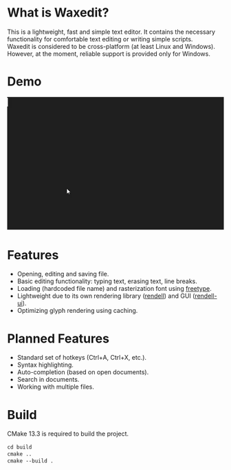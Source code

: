 # What is Waxedit?
This is a lightweight, fast and simple text editor. It contains the necessary functionality for comfortable text editing or writing simple scripts.<br>
Waxedit is considered to be cross-platform (at least Linux and Windows). However, at the moment, reliable support is provided only for Windows. 

# Demo
![demo](assets/Waxedit-demo.gif)

# Features
- Opening, editing and saving file.
- Basic editing functionality: typing text, erasing text, line breaks.
- Loading (hardcoded file name) and rasterization font using [freetype](https://github.com/freetype/freetype).
- Lightweight due to its own rendering library ([rendell](https://github.com/Soromytko/rendell)) and GUI ([rendell-ui](https://github.com/Soromytko/rendell-ui)).
- Optimizing glyph rendering using caching. 

# Planned Features
- Standard set of hotkeys (Ctrl+A, Ctrl+X, etc.).
- Syntax highlighting.
- Auto-completion (based on open documents).
- Search in documents.
- Working with multiple files.

# Build
CMake 13.3 is required to build the project.

```
cd build
cmake ..
cmake --build .
```